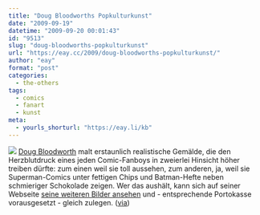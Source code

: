 ```yaml
---
title: "Doug Bloodworths Popkulturkunst"
date: "2009-09-19"
datetime: "2009-09-20 00:01:43"
id: "9513"
slug: "doug-bloodworths-popkulturkunst"
url: "https://eay.cc/2009/doug-bloodworths-popkulturkunst/"
author: "eay"
format: "post"
categories:
  - the-others
tags:
  - comics
  - fanart
  - kunst
meta:
  - yourls_shorturl: "https://eay.li/kb"
---
```


![](https://eay.cc/uploads/2009/dougbloodworth.jpg) [Doug Bloodworth](http://dougbloodworth.com/) malt erstaunlich realistische Gemälde, die den Herzblutdruck eines jeden Comic-Fanboys in zweierlei Hinsicht höher treiben dürfte: zum einen weil sie toll aussehen, zum anderen, ja, weil sie Superman-Comics unter fettigen Chips und Batman-Hefte neben schmieriger Schokolade zeigen. Wer das aushält, kann sich auf seiner Webseite [seine weiteren Bilder ansehen](http://dougbloodworth.com/ax_commerce/shp_browse.cfm?categoryID=A8437339-C4C8-E893-674BB31BE6739B98) und - entsprechende Portokasse vorausgesetzt - gleich zulegen. ([via](http://www.mymodernmet.com/profiles/blogs/19-amazing-paintings-not))

